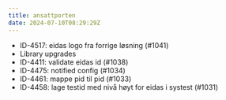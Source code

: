 ```yaml
---
title: ansattporten
date: 2024-07-10T08:29:29Z
---
```

- ID-4517: eidas logo fra forrige løsning (#1041)
- Library upgrades
- ID-4411: validate eidas id (#1038)
- ID-4475: notified config (#1034)
- ID-4461: mappe pid til pid (#1033)
- ID-4458: lage testid med nivå høyt for eidas i systest (#1031)

